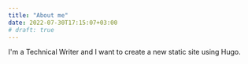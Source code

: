 ```yaml
---
title: "About me"
date: 2022-07-30T17:15:07+03:00
# draft: true
---
```


I'm a Technical Writer and I want to create a new static site using Hugo.